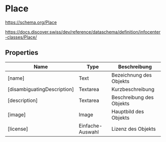 # Place

https://schema.org/Place


https://docs.discover.swiss/dev/reference/dataschema/definition/infocenter-classes/Place/


## Properties

| Name      | Type                          | Beschreibung |
| ----------- | ------------------------------------ | ------------------------------------ |
| [name]       | Text  | Bezeichnung des Objekts |
| [disambiguatingDescription]      | Textarea | Kurzbeschreibung |
| [description]    | Textarea | Beschreibung des Objekts |
| [image]    | Image | Hauptbild des Objekts |
| [license]    | Einfache-Auswahl | Lizenz des Objekts |